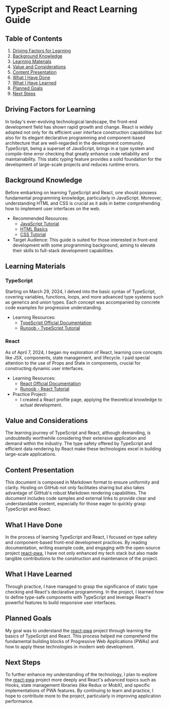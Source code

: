 # TypeScript and React Learning Guide

## Table of Contents
1. [Driving Factors for Learning](#driving-factors-for-learning)
2. [Background Knowledge](#background-knowledge)
3. [Learning Materials](#learning-materials)
4. [Value and Considerations](#value-and-considerations)
5. [Content Presentation](#content-presentation)
6. [What I Have Done](#what-i-have-done)
7. [What I Have Learned](#what-i-have-learned)
8. [Planned Goals](#planned-goals)
9. [Next Steps](#next-steps)

## Driving Factors for Learning
In today's ever-evolving technological landscape, the front-end development field has shown rapid growth and change. React is widely adopted not only for its efficient user interface construction capabilities but also for its elegant declarative programming and component-based architecture that are well-regarded in the development community. TypeScript, being a superset of JavaScript, brings in a type system and compile-time error checking that greatly enhance code reliability and maintainability. This static typing feature provides a solid foundation for the development of large-scale projects and reduces runtime errors.

## Background Knowledge
Before embarking on learning TypeScript and React, one should possess fundamental programming knowledge, particularly in JavaScript. Moreover, understanding HTML and CSS is crucial as it aids in better comprehending how to implement user interfaces on the web.
- Recommended Resources:
  - [JavaScript Tutorial](https://www.w3schools.com/js/)
  - [HTML Basics](https://www.w3schools.com/html/)
  - [CSS Tutorial](https://www.w3schools.com/css/)
- Target Audience: This guide is suited for those interested in front-end development with some programming background, aiming to elevate their skills to full-stack development capabilities.

## Learning Materials
### TypeScript
Starting on March 29, 2024, I delved into the basic syntax of TypeScript, covering variables, functions, loops, and more advanced type systems such as generics and union types. Each concept was accompanied by concrete code examples for progressive understanding.
- Learning Resources:
  - [TypeScript Official Documentation](https://www.typescriptlang.org/docs/)
  - [Runoob - TypeScript Tutorial](https://www.runoob.com/typescript/ts-tutorial.html)

### React
As of April 7, 2024, I began my exploration of React, learning core concepts like JSX, components, state management, and lifecycle. I paid special attention to the use of Props and State in components, crucial for constructing dynamic user interfaces.
- Learning Resources:
  - [React Official Documentation](https://reactjs.org/docs/getting-started.html)
  - [Runoob - React Tutorial](https://www.runoob.com/react/react-tutorial.html)
- Practice Project:
  - I created a React profile page, applying the theoretical knowledge to actual development.

## Value and Considerations
The learning journey of TypeScript and React, although demanding, is undoubtedly worthwhile considering their extensive application and demand within the industry. The type safety offered by TypeScript and efficient data rendering by React make these technologies excel in building large-scale applications.

## Content Presentation
This document is composed in Markdown format to ensure uniformity and clarity. Hosting on GitHub not only facilitates sharing but also takes advantage of GitHub's robust Markdown rendering capabilities. The document includes code samples and external links to provide clear and understandable content, especially for those eager to quickly grasp TypeScript and React.

## What I Have Done
In the process of learning TypeScript and React, I focused on type safety and component-based front-end development practices. By reading documentation, writing example code, and engaging with the open-source project [react-pwa](https://github.com/suren-atoyan/react-pwa), I have not only enhanced my tech stack but also made tangible contributions to the construction and maintenance of the project.

## What I Have Learned
Through practice, I have managed to grasp the significance of static type checking and React's declarative programming. In the project, I learned how to define type-safe components with TypeScript and leverage React's powerful features to build responsive user interfaces.

## Planned Goals
My goal was to understand the [react-pwa](https://github.com/suren-atoyan/react-pwa) project through learning the basics of TypeScript and React. This process helped me comprehend the fundamental building blocks of Progressive Web Applications (PWAs) and how to apply these technologies in modern web development.

## Next Steps
To further enhance my understanding of the technology, I plan to explore the [react-pwa](https://github.com/suren-atoyan/react-pwa) project more deeply and React's advanced topics such as Hooks, state management libraries (like Redux or MobX), and specific implementations of PWA features. By continuing to learn and practice, I hope to contribute more to the project, particularly in improving application performance.
